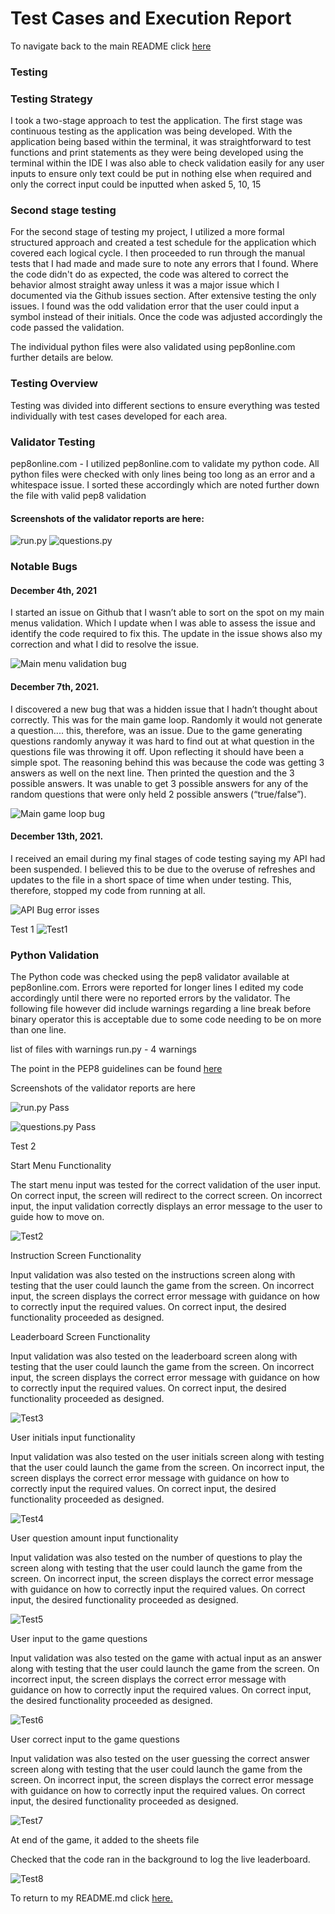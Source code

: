  # Test Cases and Execution Report
To navigate back to the main README click [here](README.md)

### Testing
### Testing Strategy
I took a two-stage approach to test the application. The first stage was continuous testing as the application was being developed. With the application being based within the terminal, it was straightforward to test functions and print statements as they were being developed using the terminal within the IDE I was also able to check validation easily for any user inputs to ensure only text could be put in nothing else when required and only the correct input could be inputted when asked 5, 10, 15



### Second stage testing
For the second stage of testing my project, I utilized a more formal structured approach and created a test schedule for the application which covered each logical cycle. I then proceeded to run through the manual tests that I had made and made sure to note any errors that I found. Where the code didn't do as expected, the code was altered to correct the behavior almost straight away unless it was a major issue which I documented via the Github issues section. After extensive testing the only issues. I found was the odd validation error that the user could input a symbol instead of their initials. Once the code was adjusted accordingly the code passed the validation.

The individual python files were also validated using pep8online.com further details are below.

### Testing Overview
Testing was divided into different sections to ensure everything was tested individually with test cases developed for each area.
 
### Validator Testing
pep8online.com - I utilized pep8online.com to validate my python code. All python files were checked with only lines being too long as an error and a whitespace issue.
I sorted these accordingly which are noted further down the file with valid pep8 validation

#### Screenshots of the validator reports are here:
![run.py](images/pep8_fail.PNG)
![questions.py](images/pep8_questions_fail.PNG)

### Notable Bugs

#### December 4th, 2021
I started an issue on Github that I wasn’t able to sort on the spot on my main menus validation. Which I update when I was able to assess the issue and identify the code required to fix this. The update in the issue shows also my correction and what I did to resolve the issue.

![Main menu validation bug](images/github_issues_main_menu_validation.PNG)

#### December 7th, 2021.
I discovered a new bug that was a hidden issue that I hadn’t thought about correctly. This was for the main game loop. Randomly it would not generate a question.... this, therefore, was an issue. Due to the game generating questions randomly anyway it was hard to find out at what question in the questions file was throwing it off. Upon reflecting it should have been a simple spot. The reasoning behind this was because the code was getting 3 answers as well on the next line. Then printed the question and the 3 possible answers. It was unable to get 3 possible answers for any of the random questions that were only held 2 possible answers (“true/false”).

![Main game loop bug](images/github_issues_random_question.PNG)

#### December 13th, 2021.
I received an email during my final stages of code testing saying my API had been suspended. I believed this to be due to the overuse of refreshes and updates to the
file in a short space of time when under testing. This, therefore, stopped my code from running at all.

![API Bug error isses](images/github_api_crash.PNG)



Test 1
![Test1](images/test_1.PNG)
### Python Validation
The Python code was checked using the pep8 validator available at pep8online.com. Errors were reported for longer lines I edited my code accordingly until there were no reported errors by the validator. The following file however did include warnings regarding a line break before binary operator this is acceptable due to some code needing to be on more than one line.

list of files with warnings
run.py - 4 warnings

The point in the PEP8 guidelines can be found [here](https://www.python.org/dev/peps/pep-0008/) 

Screenshots of the validator reports are here

![run.py Pass](images/pep8_runpy_pass.PNG)

![questions.py Pass](images/questions_pep8_pass.PNG)


Test 2

Start Menu Functionality

The start menu input was tested for the correct validation of the user input. On correct input, the screen will redirect to the correct screen. On incorrect input, the input validation correctly displays an error message to the user to guide how to move on.

![Test2](images/test_2.PNG)

Instruction Screen Functionality

Input validation was also tested on the instructions screen along with testing that the user could launch the game from the screen. On incorrect input, the screen displays the correct error message with guidance on how to correctly input the required values. On correct input, the desired functionality proceeded as designed.

Leaderboard Screen Functionality

Input validation was also tested on the leaderboard screen along with testing that the user could launch the game from the screen. On incorrect input, the screen displays the correct error message with guidance on how to correctly input the required values. On correct input, the desired functionality proceeded as designed.

![Test3](images/test_2.PNG)

User initials input functionality

Input validation was also tested on the user initials screen along with testing that the user could launch the game from the screen. On incorrect input, the screen displays the correct error message with guidance on how to correctly input the required values. On correct input, the desired functionality proceeded as designed.

![Test4](images/test_3.PNG)

User question amount input functionality

Input validation was also tested on the number of questions to play the screen along with testing that the user could launch the game from the screen. On incorrect input, the screen displays the correct error message with guidance on how to correctly input the required values. On correct input, the desired functionality proceeded as designed.

![Test5](images/test_4.PNG)

User input to the game questions

Input validation was also tested on the game with actual input as an answer along with testing that the user could launch the game from the screen. On incorrect input, the screen displays the correct error message with guidance on how to correctly input the required values. On correct input, the desired functionality proceeded as designed.

![Test6](images/test_5.PNG)

User correct input to the game questions

Input validation was also tested on the user guessing the correct answer screen along with testing that the user could launch the game from the screen. On incorrect input, the screen displays the correct error message with guidance on how to correctly input the required values. On correct input, the desired functionality proceeded as designed.

![Test7](images/test_6.PNG)

At end of the game, it added to the sheets file

Checked that the code ran in the background to log the live leaderboard.

![Test8](images/test_7.PNG)

To return to my README.md click [here.](README.md)